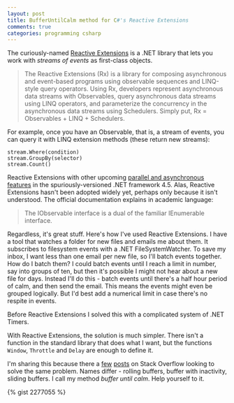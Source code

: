 ```yaml
---
layout: post
title: BufferUntilCalm method for C#'s Reactive Extensions
comments: true
categories: programming csharp
---
```


The curiously-named [Reactive Extensions](http://msdn.microsoft.com/en-us/data/gg577609) is a .NET library that lets you work with _streams of events_ as first-class objects.

> The Reactive Extensions (Rx) is a library for composing asynchronous and event-based programs using observable sequences and LINQ-style query operators. Using Rx, developers represent asynchronous data streams with Observables, query asynchronous data streams using LINQ operators, and parameterize the concurrency in the asynchronous data streams using Schedulers. Simply put, Rx = Observables + LINQ + Schedulers.

For example, once you have an Observable, that is, a stream of events, you can query it with LINQ extension methods (these return new streams):

    stream.Where(condition)
    stream.GroupBy(selector)
    stream.Count()    

Reactive Extensions with other upcoming [parallel and asynchronous features](http://blogs.msdn.com/b/pfxteam/archive/2011/09/17/10212961.aspx) in the spuriously-versioned .NET framework 4.5. Alas, Reactive Extensions hasn't been adopted widely yet, perhaps only because it isn't understood. The official documentation explains in academic language:

> The IObservable interface is a dual of the familiar IEnumerable interface.

Regardless, it's great stuff. Here's how I've used Reactive Extensions. I have a tool that watches a folder for new files and emails me about them. It subscribes to filesystem events with a .NET FileSystemWatcher. To save my inbox, I want less than one email per new file, so I'll batch events together. How do I batch them? I could batch events until I reach a limit in number, say into groups of ten, but then it's possible I might not hear about a new file for days. Instead I'll do this - batch events until there's a half hour period of calm, and then send the email. This means the events might even be grouped logically. But I'd best add a numerical limit in case there's no respite in events.

Before Reactive Extensions I solved this with a complicated system of .NET Timers. 

With Reactive Extensions, the solution is much simpler. There isn't a function in the standard library that does what I want, but the functions `Window`, `Throttle` and `Delay` are enough to define it.

I'm sharing this because there a [few](http://stackoverflow.com/questions/7597773/does-reactive-extensions-support-rolling-buffers/9791385#9791385) [posts](http://stackoverflow.com/questions/8849810/reactive-throttle-returning-all-items-added-within-the-timespan/9791918#9791918) on Stack Overflow looking to solve the same problem. Names differ - rolling buffers, buffer with inactivity, sliding buffers. I call my method _buffer until calm_. Help yourself to it.

{% gist 2277055 %}

